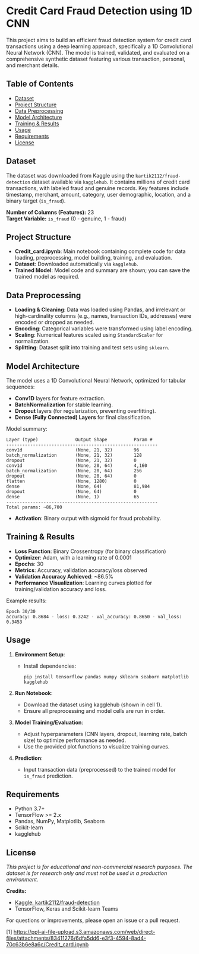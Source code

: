 

# Credit Card Fraud Detection using 1D CNN

This project aims to build an efficient fraud detection system for credit card transactions using a deep learning approach, specifically a 1D Convolutional Neural Network (CNN). The model is trained, validated, and evaluated on a comprehensive synthetic dataset featuring various transaction, personal, and merchant details.

## Table of Contents

- [Dataset](#dataset)
- [Project Structure](#project-structure)
- [Data Preprocessing](#data-preprocessing)
- [Model Architecture](#model-architecture)
- [Training & Results](#training--results)
- [Usage](#usage)
- [Requirements](#requirements)
- [License](#license)

## Dataset

The dataset was downloaded from Kaggle using the `kartik2112/fraud-detection` dataset available via `kagglehub`. It contains millions of credit card transactions, with labeled fraud and genuine records. Key features include timestamp, merchant, amount, category, user demographic, location, and a binary target (`is_fraud`).

**Number of Columns (Features):** 23  
**Target Variable:** `is_fraud` (0 - genuine, 1 - fraud)

## Project Structure

- **Credit_card.ipynb**: Main notebook containing complete code for data loading, preprocessing, model building, training, and evaluation.
- **Dataset**: Downloaded automatically via `kagglehub`.
- **Trained Model**: Model code and summary are shown; you can save the trained model as required.

## Data Preprocessing

- **Loading & Cleaning**: Data was loaded using Pandas, and irrelevant or high-cardinality columns (e.g., names, transaction IDs, addresses) were encoded or dropped as needed.
- **Encoding**: Categorical variables were transformed using label encoding.
- **Scaling**: Numerical features scaled using `StandardScaler` for normalization.
- **Splitting**: Dataset split into training and test sets using `sklearn`.

## Model Architecture

The model uses a 1D Convolutional Neural Network, optimized for tabular sequences:
- **Conv1D** layers for feature extraction.
- **BatchNormalization** for stable learning.
- **Dropout** layers (for regularization, preventing overfitting).
- **Dense (Fully Connected) Layers** for final classification.

Model summary:
```
Layer (type)              Output Shape          Param #
---------------------------------------------------------
conv1d                    (None, 21, 32)        96
batch_normalization       (None, 21, 32)        128
dropout                   (None, 21, 32)        0
conv1d                    (None, 20, 64)        4,160
batch_normalization       (None, 20, 64)        256
dropout                   (None, 20, 64)        0
flatten                   (None, 1280)          0
dense                     (None, 64)            81,984
dropout                   (None, 64)            0
dense                     (None, 1)             65
---------------------------------------------------------
Total params: ~86,700
```
- **Activation**: Binary output with sigmoid for fraud probability.

## Training & Results

- **Loss Function**: Binary Crossentropy (for binary classification)
- **Optimizer**: Adam, with a learning rate of 0.0001
- **Epochs**: 30
- **Metrics**: Accuracy, validation accuracy/loss observed
- **Validation Accuracy Achieved**: ~86.5%
- **Performance Visualization**: Learning curves plotted for training/validation accuracy and loss.

Example results:
```
Epoch 30/30
accuracy: 0.8684 - loss: 0.3242 - val_accuracy: 0.8650 - val_loss: 0.3453
```

## Usage

1. **Environment Setup**:
   - Install dependencies:
     ```
     pip install tensorflow pandas numpy sklearn seaborn matplotlib kagglehub
     ```

2. **Run Notebook**:
   - Download the dataset using kagglehub (shown in cell 1).
   - Ensure all preprocessing and model cells are run in order.

3. **Model Training/Evaluation**:
   - Adjust hyperparameters (CNN layers, dropout, learning rate, batch size) to optimize performance as needed.
   - Use the provided plot functions to visualize training curves.

4. **Prediction**:
   - Input transaction data (preprocessed) to the trained model for `is_fraud` prediction.

## Requirements

- Python 3.7+
- TensorFlow >= 2.x
- Pandas, NumPy, Matplotlib, Seaborn
- Scikit-learn
- kagglehub

## License

*This project is for educational and non-commercial research purposes. The dataset is for research only and must not be used in a production environment.*

**Credits:**  
- [Kaggle: kartik2112/fraud-detection](https://www.kaggle.com/datasets/kartik2112/fraud-detection)
- TensorFlow, Keras and Scikit-learn Teams

For questions or improvements, please open an issue or a pull request.

[1] https://ppl-ai-file-upload.s3.amazonaws.com/web/direct-files/attachments/83411276/6dfa5dd6-e3f3-4594-8ad4-70c63b6e8a6c/Credit_card.ipynb
